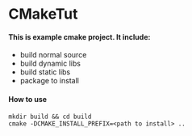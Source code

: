 # CMakeTut


#### This is example cmake project. It include:

- build normal source 
- build dynamic libs
- build static libs
- package to install 

#### How to use 
```
mkdir build && cd build
cmake -DCMAKE_INSTALL_PREFIX=<path to install> ..
```

